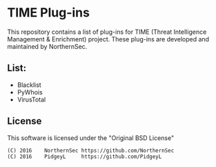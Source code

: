 # TIME Plug-ins
This repository contains a list of plug-ins for TIME (Threat Intelligence
 Management & Enrichment) project. These plug-ins are developed and maintained
 by NorthernSec.

## List:
 * Blacklist
 * PyWhois
 * VirusTotal

## License
This software is licensed under the "Original BSD License"

    (C) 2016	NorthernSec	https://github.com/NorthernSec
    (C) 2016	PidgeyL 	https://github.com/PidgeyL
